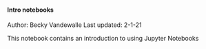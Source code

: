 #### Intro notebooks

Author: Becky Vandewalle
Last updated: 2-1-21

This notebook contains an introduction to using Jupyter Notebooks
